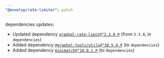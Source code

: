 ```yaml
---
"@envelop/rate-limiter": patch
---
```

dependencies updates:
  - Updated dependency [`graphql-rate-limit@^3.3.0` ↗︎](https://www.npmjs.com/package/graphql-rate-limit/v/3.3.0) (from `3.3.0`, in `dependencies`)
  - Added dependency [`@graphql-tools/utils@^10.5.4` ↗︎](https://www.npmjs.com/package/@graphql-tools/utils/v/10.5.4) (to `dependencies`)
  - Added dependency [`minimatch@^10.0.1` ↗︎](https://www.npmjs.com/package/minimatch/v/10.0.1) (to `dependencies`)
